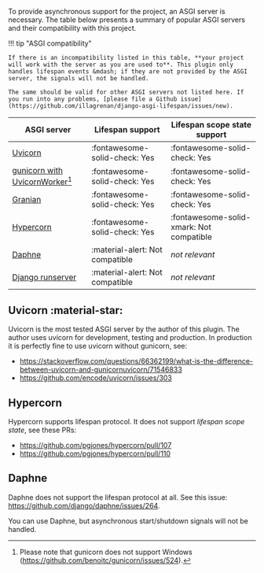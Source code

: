 To provide asynchronous support for the project, an ASGI server is necessary. The table below presents a summary of popular ASGI servers and their compatibility with this project.

!!! tip "ASGI compatibility"

    If there is an incompatibility listed in this table, **your project will work with the server as you are used to**. This plugin only handles lifespan events &mdash; if they are not provided by the ASGI server, the signals will not be handled.

    The same should be valid for other ASGI servers not listed here. If you run into any problems, [please file a Github issue](https://github.com/illagrenan/django-asgi-lifespan/issues/new).

| ASGI server                                                                                        | Lifespan support                | Lifespan scope state support             |
|----------------------------------------------------------------------------------------------------|---------------------------------|------------------------------------------|
| [Uvicorn](https://github.com/encode/uvicorn)                                                       | :fontawesome-solid-check: Yes   | :fontawesome-solid-check: Yes            |
| [gunicorn with UvicornWorker](https://www.uvicorn.org/deployment/#gunicorn)[^1]                    | :fontawesome-solid-check: Yes   | :fontawesome-solid-check: Yes            |
| [Granian](https://github.com/emmett-framework/granian)                                             | :fontawesome-solid-check: Yes   | :fontawesome-solid-check: Yes            |
| [Hypercorn](https://github.com/pgjones/hypercorn)                                                  | :fontawesome-solid-check: Yes   | :fontawesome-solid-xmark: Not compatible |
| [Daphne](https://github.com/django/daphne)                                                         | :material-alert: Not compatible | _not relevant_                           |
| [Django runserver](https://docs.djangoproject.com/en/dev/ref/django-admin/#django-admin-runserver) | :material-alert: Not compatible | _not relevant_                           |

[^1]: Please note that gunicorn does not support Windows (<https://github.com/benoitc/gunicorn/issues/524>).

## Uvicorn :material-star:

Uvicorn is the most tested ASGI server by the author of this plugin. The author uses uvicorn for development, testing and production. In production it is perfectly fine to use uvicorn without gunicorn, see:

* <https://stackoverflow.com/questions/66362199/what-is-the-difference-between-uvicorn-and-gunicornuvicorn/71546833>
* <https://github.com/encode/uvicorn/issues/303>

## Hypercorn

Hypercorn supports lifespan protocol. It does not support _lifespan scope state_, see these PRs:

* <https://github.com/pgjones/hypercorn/pull/107>
* <https://github.com/pgjones/hypercorn/pull/110>

## Daphne

Daphne does not support the lifespan protocol at all. See this issue: <https://github.com/django/daphne/issues/264>.

You can use Daphne, but asynchronous start/shutdown signals will not be handled.
